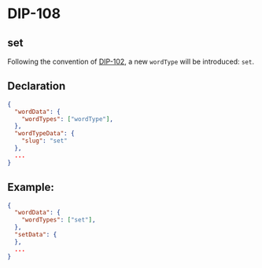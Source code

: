 DIP-108
======

set
------------------------------

Following the convention of [DIP-102](102.md), a new `wordType` will be introduced: `set`.

## Declaration

```json
{
  "wordData": {
    "wordTypes": ["wordType"],
  },
  "wordTypeData": {
    "slug": "set"
  },
  ...
}
```

## Example:

```json
{
  "wordData": {
    "wordTypes": ["set"],
  },
  "setData": {
  },
  ...
}
```



